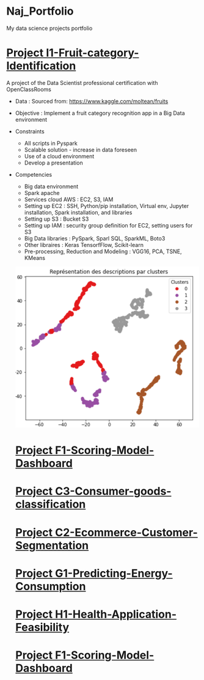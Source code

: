 # Naj_Portfolio
My data science projects portfolio

# [Project I1-Fruit-category-Identification](https://github.com/Najtrg18/I1-Fruit-Category-Identification)
A project of the Data Scientist professional certification with OpenClassRooms
- Data : Sourced from: https://www.kaggle.com/moltean/fruits
- Objective : Implement a fruit category recognition app in a Big Data environment
- Constraints
    - All scripts in Pyspark
    - Scalable solution - increase in data foreseen
    - Use of a cloud environment
    - Develop a presentation
- Competencies
    - Big data environment 
    - Spark apache
    - Services cloud AWS : EC2, S3, IAM
    - Setting up EC2 : SSH, Python/pip installation, Virtual env, Jupyter installation, Spark installation, and libraries
    - Setting up S3 : Bucket S3
    - Setting up IAM : security group definition for EC2, setting users for S3
    - Big Data libraries : PySpark, Sparl SQL, SparkML, Boto3
    - Other libraires : Keras TensorfFlow, Scikit-learn
    - Pre-processing, Reduction and Modeling : VGG16, PCA, TSNE, KMeans
    
   ![](https://github.com/Najtrg18/Naj_Portfolio/blob/main/images/Screenshot%202022-12-27%20184455.png)

  # [Project F1-Scoring-Model-Dashboard](https://github.com/Najtrg18/F1-Scoring-Model-Dashboard)

  # [Project C3-Consumer-goods-classification](https://github.com/Najtrg18/C3-Consumer-Goods-Classification)

  # [Project C2-Ecommerce-Customer-Segmentation](https://github.com/Najtrg18/C2-Ecommerce-Customer-Segmentation)

  # [Project G1-Predicting-Energy-Consumption](https://github.com/Najtrg18/G1-Predicting-Energy-Consumption)

  # [Project H1-Health-Application-Feasibility](https://github.com/Najtrg18/H1-Health-Application-Feasibility)

  # [Project F1-Scoring-Model-Dashboard](https://github.com/Najtrg18/F1-Scoring-Model-Dashboard)
